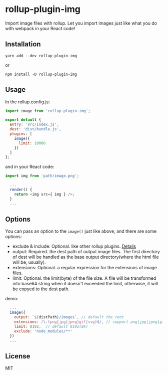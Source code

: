 # rollup-plugin-img

Import image files with rollup. Let you import images just like what you do with webpack in your React code!


## Installation

    yarn add --dev rollup-plugin-img
    
or 

    npm install -D rollup-plugin-img
    
## Usage

In the rollup.config.js:

```JavaScript
import image from 'rollup-plugin-img';

export default {
  entry: 'src/index.js',
  dest: 'dist/bundle.js',
  plugins: [
    image({
      limit: 10000
    })
  ]
};
```

and in your React code:

```JavaScript
import img from 'path/image.png';

  ...
  render() {
    return <img src={ img } />;
  }
  ...
```

## Options

You can pass an option to the `image()` just like above, and there are some options:

- exclude & include: Optional. like other rollup plugins. [Details](https://github.com/rollup/rollup/wiki/Plugins)
- output: Required. the dest path of output image files. The first directory of dest will be handled as the base output directory(where the html file will be, usually).
- extensions: Optional. a regular expression for the extensions of image files.
- limit: Optional. the limit(byte) of the file size. A file will be transformed into base64 string when it doesn't exceeded the limit, otherwise, it will be copyed to the dest path.

demo:

```JavaScript
  ...
  image({
    output: `${distPath}/images`, // default the root
    extensions: /\.(png|jpg|jpeg|gif|svg)$/, // support png|jpg|jpeg|gif|svg, and it's alse the default value
    limit: 8192,  // default 8192(8k)
    exclude: 'node_modules/**'
  })
  ...
```

## License

MIT

